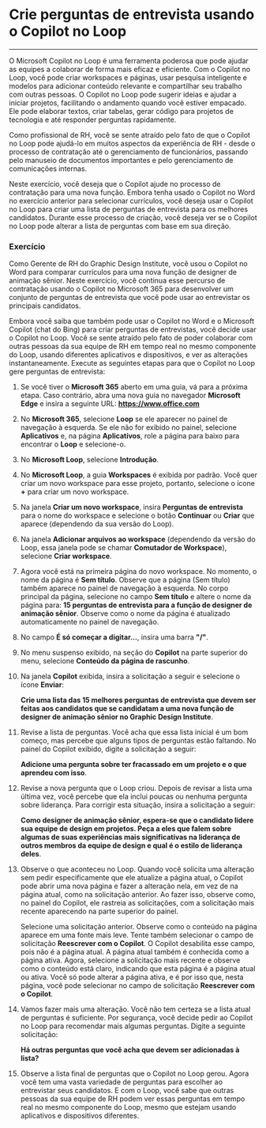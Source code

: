 # Crie perguntas de entrevista usando o Copilot no Loop
---
O Microsoft Copilot no Loop é uma ferramenta poderosa que pode ajudar as equipes a colaborar de forma mais eficaz e eficiente. Com o Copilot no Loop, você pode criar workspaces e páginas, usar pesquisa inteligente e modelos para adicionar conteúdo relevante e compartilhar seu trabalho com outras pessoas. O Copilot no Loop pode sugerir ideias e ajudar a iniciar projetos, facilitando o andamento quando você estiver empacado. Ele pode elaborar textos, criar tabelas, gerar código para projetos de tecnologia e até responder perguntas rapidamente.

Como profissional de RH, você se sente atraído pelo fato de que o Copilot no Loop pode ajudá-lo em muitos aspectos da experiência de RH - desde o processo de contratação até o gerenciamento de funcionários, passando pelo manuseio de documentos importantes e pelo gerenciamento de comunicações internas.

Neste exercício, você deseja que o Copilot ajude no processo de contratação para uma nova função. Embora tenha usado o Copilot no Word no exercício anterior para selecionar currículos, você deseja usar o Copilot no Loop para criar uma lista de perguntas de entrevista para os melhores candidatos. Durante esse processo de criação, você deseja ver se o Copilot no Loop pode alterar a lista de perguntas com base em sua direção.

### Exercício

Como Gerente de RH do Graphic Design Institute, você usou o Copilot no Word para comparar currículos para uma nova função de designer de animação sênior. Neste exercício, você continua esse percurso de contratação usando o Copilot no Microsoft 365 para desenvolver um conjunto de perguntas de entrevista que você pode usar ao entrevistar os principais candidatos.

Embora você saiba que também pode usar o Copilot no Word e o Microsoft Copilot (chat do Bing) para criar perguntas de entrevistas, você decide usar o Copilot no Loop. Você se sente atraído pelo fato de poder colaborar com outras pessoas da sua equipe de RH em tempo real no mesmo componente do Loop, usando diferentes aplicativos e dispositivos, e ver as alterações instantaneamente. Execute as seguintes etapas para que o Copilot no Loop gere perguntas de entrevista:

1.  Se você tiver o **Microsoft 365** aberto em uma guia, vá para a próxima etapa. Caso contrário, abra uma nova guia no navegador **Microsoft Edge** e insira a seguinte URL: **https://www.office.com**
2.  No **Microsoft 365**, selecione **Loop** se ele aparecer no painel de navegação à esquerda. Se ele não for exibido no painel, selecione **Aplicativos** e, na página **Aplicativos**, role a página para baixo para encontrar o **Loop** e selecione-o.
3.  No **Microsoft Loop**, selecione **Introdução**.
4.  No **Microsoft Loop**, a guia **Workspaces** é exibida por padrão. Você quer criar um novo workspace para esse projeto, portanto, selecione o ícone **+** para criar um novo workspace.
5.  Na janela **Criar um novo workspace**, insira **Perguntas de entrevista** para o nome do workspace e selecione o botão **Continuar** ou **Criar** que aparece (dependendo da sua versão do Loop).
6.  Na janela **Adicionar arquivos ao workspace** (dependendo da versão do Loop, essa janela pode se chamar **Comutador de Workspace**), selecione **Criar workspace**.
7.  Agora você está na primeira página do novo workspace. No momento, o nome da página é **Sem título**. Observe que a página (Sem título) também aparece no painel de navegação à esquerda. No corpo principal da página, selecione no campo **Sem título** e altere o nome da página para: **15 perguntas de entrevista para a função de designer de animação sênior**. Observe como o nome da página é atualizado automaticamente no painel de navegação.
8.  No campo **É só começar a digitar…**, insira uma barra **"/"**.
9.  No menu suspenso exibido, na seção do **Copilot** na parte superior do menu, selecione **Conteúdo da página de rascunho**.
10. Na janela **Copilot** exibida, insira a solicitação a seguir e selecione o ícone **Enviar**:
    
    **Crie uma lista das 15 melhores perguntas de entrevista que devem ser feitas aos candidatos que se candidatam a uma nova função de designer de animação sênior no Graphic Design Institute**.
11. Revise a lista de perguntas. Você acha que essa lista inicial é um bom começo, mas percebe que alguns tipos de perguntas estão faltando. No painel do Copilot exibido, digite a solicitação a seguir:
    
    **Adicione uma pergunta sobre ter fracassado em um projeto e o que aprendeu com isso**.
12. Revise a nova pergunta que o Loop criou. Depois de revisar a lista uma última vez, você percebe que ela inclui poucas ou nenhuma pergunta sobre liderança. Para corrigir esta situação, insira a solicitação a seguir:
    
    **Como designer de animação sênior, espera-se que o candidato lidere sua equipe de design em projetos. Peça a eles que falem sobre algumas de suas experiências mais significativas na liderança de outros membros da equipe de design e qual é o estilo de liderança deles**.
13. Observe o que aconteceu no Loop. Quando você solicita uma alteração sem pedir especificamente que ele atualize a página atual, o Copilot pode abrir uma nova página e fazer a alteração nela, em vez de na página atual, como na solicitação anterior. Ao fazer isso, observe como, no painel do Copilot, ele rastreia as solicitações, com a solicitação mais recente aparecendo na parte superior do painel.
    
    Selecione uma solicitação anterior. Observe como o conteúdo na página aparece em uma fonte mais leve. Tente também selecionar o campo de solicitação **Reescrever com o Copilot**. O Copilot desabilita esse campo, pois não é a página atual. A página atual também é conhecida como a página ativa. Agora, selecione a solicitação mais recente e observe como o conteúdo está claro, indicando que esta página é a página atual ou ativa. Você só pode alterar a página ativa, e é por isso que, nesta página, você pode selecionar no campo de solicitação **Reescrever com o Copilot**.
14. Vamos fazer mais uma alteração. Você não tem certeza se a lista atual de perguntas é suficiente. Por segurança, você decide pedir ao Copilot no Loop para recomendar mais algumas perguntas. Digite a seguinte solicitação:
    
    **Há outras perguntas que você acha que devem ser adicionadas à lista?**
15. Observe a lista final de perguntas que o Copilot no Loop gerou. Agora você tem uma vasta variedade de perguntas para escolher ao entrevistar seus candidatos. E com o Loop, você sabe que outras pessoas da sua equipe de RH podem ver essas perguntas em tempo real no mesmo componente do Loop, mesmo que estejam usando aplicativos e dispositivos diferentes.

